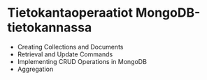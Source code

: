 # Tietokantaoperaatiot MongoDB-tietokannassa

- Creating Collections and Documents
- Retrieval and Update Commands
- Implementing CRUD Operations in MongoDB
- Aggregation
